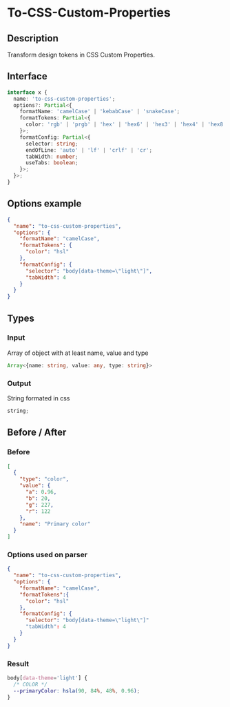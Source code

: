 # To-CSS-Custom-Properties

## Description

Transform design tokens in CSS Custom Properties.

## Interface

```ts
interface x {
  name: 'to-css-custom-properties';
  options?: Partial<{
    formatName: 'camelCase' | 'kebabCase' | 'snakeCase';
    formatTokens: Partial<{
      color: 'rgb' | 'prgb' | 'hex' | 'hex6' | 'hex3' | 'hex4' | 'hex8' | 'name' | 'hsl' | 'hsv';
    }>;
    formatConfig: Partial<{
      selector: string;
      endOfLine: 'auto' | 'lf' | 'crlf' | 'cr';
      tabWidth: number;
      useTabs: boolean;
    }>;
  }>;
}
```

## Options example

```json
{
  "name": "to-css-custom-properties",
  "options": {
    "formatName": "camelCase",
    "formatTokens": {
      "color": "hsl"
    },
    "formatConfig": {
      "selector": "body[data-theme=\"light\"]",
      "tabWidth": 4
    }
  }
}
```

## Types

### Input

Array of object with at least name, value and type

```ts
Array<{name: string, value: any, type: string}>
```

### Output

String formated in css

```ts
string;
```

## Before / After

### Before

```json
[
  {
    "type": "color",
    "value": {
      "a": 0.96,
      "b": 20,
      "g": 227,
      "r": 122
    },
    "name": "Primary color"
  }
]
```

### Options used on parser

```json
{
  "name": "to-css-custom-properties",
  "options": {
    "formatName": "camelCase",
    "formatTokens":{
      "color": "hsl"
    },
    "formatConfig": {
      "selector": "body[data-theme=\"light\"]"
      "tabWidth": 4
    }
  }
}
```

### Result

```css
body[data-theme='light'] {
  /* COLOR */
  --primaryColor: hsla(90, 84%, 48%, 0.96);
}
```
